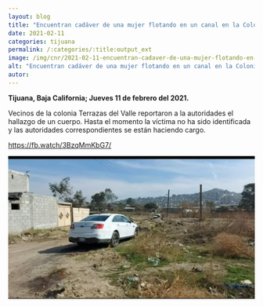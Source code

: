 ```yaml
---
layout: blog
title: "Encuentran cadáver de una mujer flotando en un canal en la Colonia Terrazas del Valle"
date: 2021-02-11
categories: tijuana
permalink: /:categories/:title:output_ext
image: /img/cnr/2021-02-11-encuentran-cadaver-de-una-mujer-flotando-en-un-canal.jpg
alt: "Encuentran cadáver de una mujer flotando en un canal en la Colonia Terrazas del Valle"
autor:
---
```


**Tijuana, Baja California; Jueves 11 de febrero del 2021.** 

Vecinos de la colonia Terrazas del Valle reportaron a la autoridades el hallazgo de un cuerpo. Hasta el momento la víctima no ha sido identificada y las autoridades correspondientes se están haciendo cargo. 

https://fb.watch/3BzqMmKbG7/ 

<div id="carouselExampleSlidesOnly" class="carousel slide" data-ride="carousel">
  <div class="carousel-inner">
    <div class="carousel-item active">
       <img class="d-block w-100" src="/img/cnr/2021-02-11-encuentran-cadaver-de-una-mujer-flotando-en-un-canal.jpg" loading="lazy"  alt="Encuentran cadáver de una mujer flotando en un canal en la Colonia Terrazas del Valle">
    </div>
  </div>
</div>